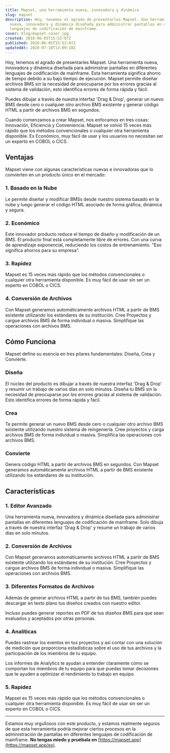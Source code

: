 ```yaml
---
title: Mapset, una herramienta nueva, innovadora y dinámica
slug: mapset
description: Hoy, tenemos el agrado de presentarles Mapset. Una herramienta
  nueva, innovadora y dinámica diseñada para administrar pantallas en diferentes
  lenguajes de codificación de mainframe.
cover: blog/mapset-cover.jpg
created: 2018-06-05T15:53:07Z
published: 2018-06-05T15:53:07Z
updatedAt: 2020-07-18T13:09:18Z
---
```


Hoy, tenemos el agrado de presentarles Mapset. Una herramienta nueva, innovadora y dinámica diseñada para administrar pantallas en diferentes lenguajes de codificación de mainframe. Esta herramienta significa ahorro de tiempo debido a su bajo tiempo de ejecución. Mapset permite diseñar archivos BMS sin la necesidad de preocuparse por los errores gracias al sistema de validación, esto identifica errores de forma rápida y fácil.

Puedes dibujar a través de nuestra interfaz 'Drag & Drop', generar un nuevo BMS desde cero o cualquier otro archivo BMS existente y generar código HTML a partir de archivos BMS en segundos.

Cuando comenzamos a crear Mapset, nos enfocamos en tres cosas: Innovación, Eficiencia y Conveniencia. Mapset se volvió 15 veces más rápido que los métodos convencionales o cualquier otra herramienta disponible. Es Económico, muy fácil de usar y los usuarios no necesitan ser un experto en COBOL o CICS.

<blog-image src="blog/mapset-design-create-advanced-editor.jpg" width="1024" height="535" alt="Mapset - Editor Avanzado"></blog-image>

## Ventajas

Mapset viene con algunas características nuevas e innovadoras que lo convierten en un producto único en el mercado:

### 1. Basado en la Nube

Le permite diseñar y modificar BMSs desde nuestro sistema basado en la nube y luego generar el código HTML asociado de forma gráfica, dinámica y segura.

### 2. Económico

Este innovador producto reduce el tiempo de diseño y modificación de un BMS. El producto final está completamente libre de errores. Con una curva de aprendizaje exponencial, reduciendo los costos de entrenamiento. "Eso significa ahorros para su empresa".

### 3. Rapidez

Mapset es 15 veces más rápido que los métodos convencionales o cualquier otra herramienta disponible. Es muy fácil de usar sin ser un experto en COBOL o CICS.

### 4. Conversión de Archivos

Con Mapset generamos automáticamente archivos HTML a partir de BMS existente utilizando los estándares de su institución. Cree Proyectos y cargue archivos BMS de forma individual o masiva. Simplifique las operaciones con archivos BMS.

## Cómo Funciona

Mapset define su esencia en tres pilares fundamentales: Diseña, Crea y Convierte.

<blog-image src="blog/mapset-design-create-convert.jpg" width="1199" height="628" alt="Mapset - Como Funciona"></blog-image>

### Diseña

El núcleo del producto es dibujar a través de nuestra interfaz 'Drag & Drop' y resumir un trabajo de varios días en solo minutos. Diseña tu BMS sin la necesidad de preocuparse por los errores gracias al sistema de validación. Esto identifica errores de forma rápida y fácil.

### Crea

Te permite generar un nuevo BMS desde cero o cualquier otro archivo BMS existente utilizando nuestro sistema de reingeniería. Cree proyectos y carga archivos BMS de forma individual o masiva. Simplifica las operaciones con archivos BMS.

### Convierte

Genera código HTML a partir de archivos BMS en segundos. Con Mapset generamos automáticamente archivos HTML a partir de BMS existente utilizando los estándares de su institución.

## Características

### 1. Editor Avanzado

Una herramienta nueva, innovadora y dinámica diseñada para administrar pantallas en diferentes lenguajes de codificación de mainframe. Solo dibuja a través de nuestra interfaz 'Drag & Drop' y resume un trabajo de varios días en solo minutos.

### 2. Conversión de Archivos

Con Mapset generamos automáticamente archivos HTML a partir de BMS existente utilizando los estándares de su institución. Cree Proyectos y cargue archivos BMS de forma individual o masiva. Simplifique las operaciones con archivos BMS.

### 3. Diferentes Formatos de Archivos

Además de generar archivos HTML a partir de tus BMS, también puedes descargar en texto plano tus diseños creados con nuestro editor.

Incluso puedes generar reportes en PDF de tus diseños BMS para que sean evaluados y aceptados por otras personas.

### 4. Analíticas

Puedes rastrear los eventos en tus proyectos y así contar con una solución de medición que proporciona estadísticas sobre el uso de tus archivos y la participación de los miembros de tu equipo.

Los informes de Analytics te ayudan a entender claramente cómo se comportan los miembros de tu equipo para que puedas tomar decisiones que te ayuden a optimizar el rendimiento tu trabajo en equipo.

### 5. Rapidez

Mapset es 15 veces más rápido que los métodos convencionales o cualquier otra herramienta disponible. Es muy fácil de usar sin ser un experto en COBOL o CICS.

- - -

Estamos muy orgullosos con este producto, y estamos realmente seguros de que esta herramienta podría mejorar ciertos procesos en la administración de pantallas en diferentes lenguajes de codificación de mainframe. **No tengas miedo y pruébala en** [https://mapset.app](https://mapset.app/es).
